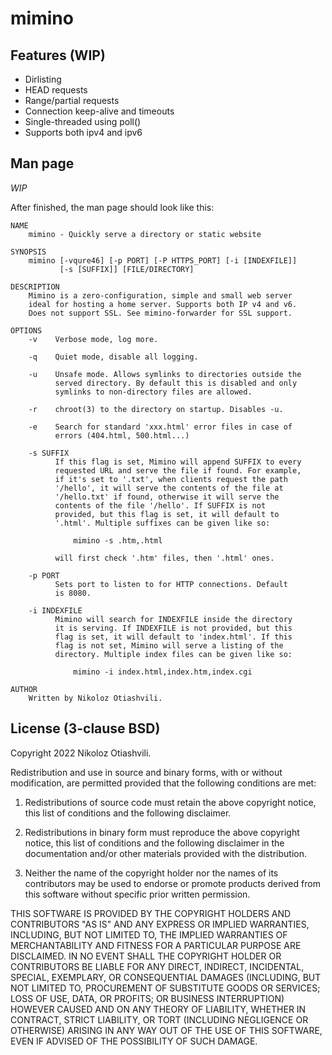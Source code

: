 # mimino

## Features (WIP)

- Dirlisting
- HEAD requests
- Range/partial requests
- Connection keep-alive and timeouts
- Single-threaded using poll()
- Supports both ipv4 and ipv6

## Man page
_WIP_

After finished, the man page should look like this:

```
NAME
    mimino - Quickly serve a directory or static website

SYNOPSIS
    mimino [-vqure46] [-p PORT] [-P HTTPS_PORT] [-i [INDEXFILE]]
           [-s [SUFFIX]] [FILE/DIRECTORY]

DESCRIPTION
    Mimino is a zero-configuration, simple and small web server
    ideal for hosting a home server. Supports both IP v4 and v6.
    Does not support SSL. See mimino-forwarder for SSL support.

OPTIONS
    -v    Verbose mode, log more.

    -q    Quiet mode, disable all logging.
    
    -u    Unsafe mode. Allows symlinks to directories outside the
          served directory. By default this is disabled and only
          symlinks to non-directory files are allowed.

    -r    chroot(3) to the directory on startup. Disables -u.

    -e    Search for standard 'xxx.html' error files in case of
          errors (404.html, 500.html...)

    -s SUFFIX
          If this flag is set, Mimino will append SUFFIX to every
          requested URL and serve the file if found. For example,
          if it's set to '.txt', when clients request the path
          '/hello', it will serve the contents of the file at
          '/hello.txt' if found, otherwise it will serve the
          contents of the file '/hello'. If SUFFIX is not
          provided, but this flag is set, it will default to
          '.html'. Multiple suffixes can be given like so:
          
              mimino -s .htm,.html
          
          will first check '.htm' files, then '.html' ones.

    -p PORT
          Sets port to listen to for HTTP connections. Default
          is 8080.

    -i INDEXFILE
          Mimino will search for INDEXFILE inside the directory
          it is serving. If INDEXFILE is not provided, but this
          flag is set, it will default to 'index.html'. If this
          flag is not set, Mimino will serve a listing of the
          directory. Multiple index files can be given like so:
          
              mimino -i index.html,index.htm,index.cgi

AUTHOR
    Written by Nikoloz Otiashvili.
```


## License (3-clause BSD)
Copyright 2022 Nikoloz Otiashvili.

Redistribution and use in source and binary forms, with or without modification, are permitted provided that the following conditions are met:

1. Redistributions of source code must retain the above copyright notice, this list of conditions and the following disclaimer.

2. Redistributions in binary form must reproduce the above copyright notice, this list of conditions and the following disclaimer in the documentation and/or other materials provided with the distribution.

3. Neither the name of the copyright holder nor the names of its contributors may be used to endorse or promote products derived from this software without specific prior written permission.

THIS SOFTWARE IS PROVIDED BY THE COPYRIGHT HOLDERS AND CONTRIBUTORS "AS IS" AND ANY EXPRESS OR IMPLIED WARRANTIES, INCLUDING, BUT NOT LIMITED TO, THE IMPLIED WARRANTIES OF MERCHANTABILITY AND FITNESS FOR A PARTICULAR PURPOSE ARE DISCLAIMED. IN NO EVENT SHALL THE COPYRIGHT HOLDER OR CONTRIBUTORS BE LIABLE FOR ANY DIRECT, INDIRECT, INCIDENTAL, SPECIAL, EXEMPLARY, OR CONSEQUENTIAL DAMAGES (INCLUDING, BUT NOT LIMITED TO, PROCUREMENT OF SUBSTITUTE GOODS OR SERVICES; LOSS OF USE, DATA, OR PROFITS; OR BUSINESS INTERRUPTION) HOWEVER CAUSED AND ON ANY THEORY OF LIABILITY, WHETHER IN CONTRACT, STRICT LIABILITY, OR TORT (INCLUDING NEGLIGENCE OR OTHERWISE) ARISING IN ANY WAY OUT OF THE USE OF THIS SOFTWARE, EVEN IF ADVISED OF THE POSSIBILITY OF SUCH DAMAGE.

